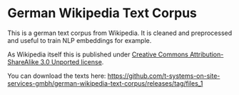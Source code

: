# German Wikipedia Text Corpus
This is a german text corpus from Wikipedia. It is cleaned and preprocessed and useful to train NLP embeddings for example.

As Wikipedia itself this is published under [Creative Commons Attribution-ShareAlike 3.0 Unported license](https://de.wikipedia.org/wiki/Wikipedia:Lizenzbestimmungen_Creative_Commons_Attribution-ShareAlike_3.0_Unported). 

You can download the texts here: https://github.com/t-systems-on-site-services-gmbh/german-wikipedia-text-corpus/releases/tag/files_1
